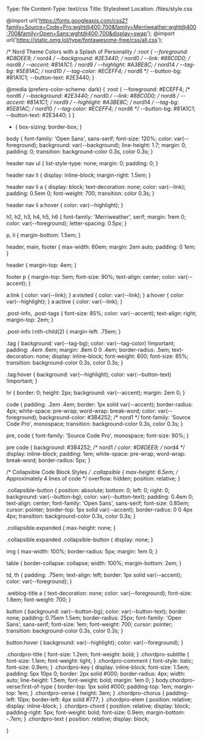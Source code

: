 Type: file
Content-Type: text/css
Title: Stylesheet
Location: /files/style.css

@import url('https://fonts.googleapis.com/css2?family=Source+Code+Pro:wght@400;700&family=Merriweather:wght@400;700&family=Open+Sans:wght@400;700&display=swap');
@import url('https://static.omg.lol/type/fontawesome-free/css/all.css');

/* Nord Theme Colors with a Splash of Personality */
:root {
    --foreground: #D8DEE9; /* nord4 */
    --background: #2E3440; /* nord0 */
    --link: #88C0D0;      /* nord8 */
    --accent: #81A1C1;    /* nord9 */
    --highlight: #A3BE8C; /* nord14 */
    --tag-bg: #5E81AC;    /* nord10 */
    --tag-color: #ECEFF4; /* nord6 */
    --button-bg: #81A1C1;
    --button-text: #2E3440;
}

@media (prefers-color-scheme: dark) {
    :root {
        --foreground: #ECEFF4; /* nord6 */
        --background: #2E3440; /* nord0 */
        --link: #88C0D0;      /* nord8 */
        --accent: #81A1C1;    /* nord9 */
        --highlight: #A3BE8C; /* nord14 */
        --tag-bg: #5E81AC;    /* nord10 */
        --tag-color: #ECEFF4; /* nord6 */
        --button-bg: #81A1C1;
        --button-text: #2E3440;
    }
}

* {
    box-sizing: border-box;
}

body {
    font-family: 'Open Sans', sans-serif;
    font-size: 120%;
    color: var(--foreground);
    background: var(--background);
    line-height: 1.7;
    margin: 0;
    padding: 0;
    transition: background-color 0.3s, color 0.3s;
}

header nav ul {
    list-style-type: none;
    margin: 0;
    padding: 0;
}

header nav li {
    display: inline-block;
    margin-right: 1.5em;
}

header nav li a {
    display: block;
    text-decoration: none;
    color: var(--link);
    padding: 0.5em 0;
    font-weight: 700;
    transition: color 0.3s;
}

header nav li a:hover {
    color: var(--highlight);
}

h1, h2, h3, h4, h5, h6 {
    font-family: 'Merriweather', serif;
    margin: 1rem 0;
    color: var(--foreground);
    letter-spacing: 0.5px;
}

p, li {
    margin-bottom: 1.5em;
}

header, main, footer {
    max-width: 60em;
    margin: 2em auto;
    padding: 0 1em;
}

header {
    margin-top: 4em;
}

footer p {
    margin-top: 5em;
    font-size: 90%;
    text-align: center;
    color: var(--accent);
}

a:link { color: var(--link); }
a:visited { color: var(--link); }
a:hover { color: var(--highlight); }
a:active { color: var(--link); }

.post-info, .post-tags {
    font-size: 85%;
    color: var(--accent);
    text-align: right;
    margin-top: 2em;
}

.post-info i:nth-child(2) {
    margin-left: .75em;
}

.tag {
    background: var(--tag-bg);
    color: var(--tag-color) !important;
    padding: .4em .6em;
    margin: .8em 0 0 .4em;
    border-radius: .5em;
    text-decoration: none;
    display: inline-block;
    font-weight: 600;
    font-size: 85%;
    transition: background-color 0.3s, color 0.3s;
}

.tag:hover {
    background: var(--highlight);
    color: var(--button-text) !important;
}

hr {
    border: 0;
    height: 2px;
    background: var(--accent);
    margin: 2em 0;
}

code {
    padding: .2em .4em;
    border: 1px solid var(--accent);
    border-radius: 4px;
    white-space: pre-wrap;
    word-wrap: break-word;
    color: var(--foreground);
    background-color: #3B4252; /* nord1 */
    font-family: 'Source Code Pro', monospace;
    transition: background-color 0.3s, color 0.3s;
}

pre, code {
    font-family: 'Source Code Pro', monospace;
    font-size: 90%;
}

pre code {
    background: #3B4252; /* nord1 */
    color: #D8DEE9; /* nord4 */
    display: inline-block;
    padding: 1em;
    white-space: pre-wrap;
    word-wrap: break-word;
    border-radius: 5px;
}

/* Collapsible Code Block Styles */
.collapsible {
    max-height: 6.5em; /* Approximately 4 lines of code */
    overflow: hidden;
    position: relative;
}

.collapsible-button {
    position: absolute;
    bottom: 0;
    left: 0;
    right: 0;
    background: var(--button-bg);
    color: var(--button-text);
    padding: 0.4em 0;
    text-align: center;
    font-family: 'Open Sans', sans-serif;
    font-size: 0.85em;
    cursor: pointer;
    border-top: 1px solid var(--accent);
    border-radius: 0 0 4px 4px;
    transition: background-color 0.3s, color 0.3s;
}

.collapsible.expanded {
    max-height: none;
}

.collapsible.expanded .collapsible-button {
    display: none;
}

img {
    max-width: 100%;
    border-radius: 5px;
    margin: 1em 0;
}

table {
    border-collapse: collapse;
    width: 100%;
    margin-bottom: 2em;
}

td, th {
    padding: .75em;
    text-align: left;
    border: 1px solid var(--accent);
    color: var(--foreground);
}

.weblog-title a {
    text-decoration: none;
    color: var(--foreground);
    font-size: 1.8em;
    font-weight: 700;
}

button {
    background: var(--button-bg);
    color: var(--button-text);
    border: none;
    padding: 0.75em 1.5em;
    border-radius: 25px;
    font-family: 'Open Sans', sans-serif;
    font-size: 1em;
    font-weight: 700;
    cursor: pointer;
    transition: background-color 0.3s, color 0.3s;
}

button:hover {
    background: var(--highlight);
    color: var(--foreground);
}

.chordpro-title {
    font-size: 1.2em;
    font-weight: bold;
}
.chordpro-subtitle {
    font-size: 1.1em;
    font-weight: light;
}
.chordpro-comment {
    font-style: italic;
    font-size: 0.9em;
}
.chordpro-key {
    display: inline-block;
    font-size: 1.5em;
    padding: 5px 10px 0;
    border: 2px solid #000;
    border-radius: 4px;
    width: auto;
    line-height: 1.5em;
    font-weight: bold;
    margin: 1em 0;
}
body.chordpro-verse:first-of-type {
    border-top: 1px solid #000;
    padding-top: 1em;
    margin-top: 1em;
}
.chordpro-verse {
  height: 3em;
}
.chordpro-chorus {
  padding-left: 10px;
  border-left: 4px solid #777;
}
.chordpro-elem {
  position: relative;
  display: inline-block;
}
.chordpro-chord {
  position: relative;
  display: block;
  padding-right: 5px;
  font-weight: bold;
  font-size: 0.9em;
  margin-bottom: -.7em;
}
.chordpro-text {
  position: relative;
  display: block;

}

